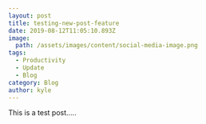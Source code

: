```yaml
---
layout: post
title: testing-new-post-feature
date: 2019-08-12T11:05:10.893Z
image:
  path: /assets/images/content/social-media-image.png
tags:
  - Productivity
  - Update
  - Blog
category: Blog
author: kyle
---
```

This is a test post.....
